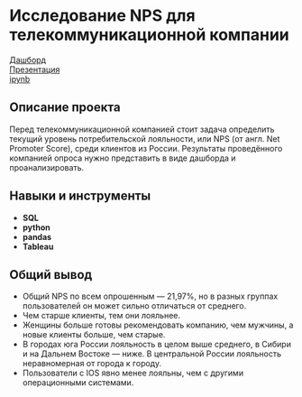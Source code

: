 # Исследование NPS для телекоммуникационной компании
[Дашборд](https://public.tableau.com/views/NPSProject_16738914841330/sheet5?:language=en-US&publish=yes&:display_count=n&:origin=viz_share_link)   
[Презентация](https://drive.google.com/file/d/1DBrr5ZWGosRGCd3nwF0ViYJrkC9Mr7-x/view?usp=share_link)              
[ipynb](https://github.com/lisaryap/Portfolio/blob/main/NPS%20telecom/NPS%20telecom%20-%20Elizaveta%20Ryapolova.ipynb)

## Описание проекта

Перед телекоммуникационной компанией стоит задача определить текущий уровень потребительской лояльности, или NPS (от англ. Net Promoter Score), среди клиентов из России. Результаты проведённого компанией опроса нужно представить в виде дашборда и проанализировать.

## Навыки и инструменты

- **SQL**
- **python**
- **pandas**
- **Tableau**

## 

## Общий вывод

- Общий NPS по всем опрошенным — 21,97%, но в разных группах пользователей он может сильно отличаться от среднего.
- Чем старше клиенты, тем они лояльнее.
- Женщины больше готовы рекомендовать компанию, чем мужчины, а новые клиенты больше, чем старые.
- В городах юга России лояльность в целом выше среднего, в Сибири и на Дальнем Востоке — ниже. В центральной России лояльность неравномерная от города к городу.
- Пользователи с IOS явно менее лояльны, чем с другими операционными системами.
